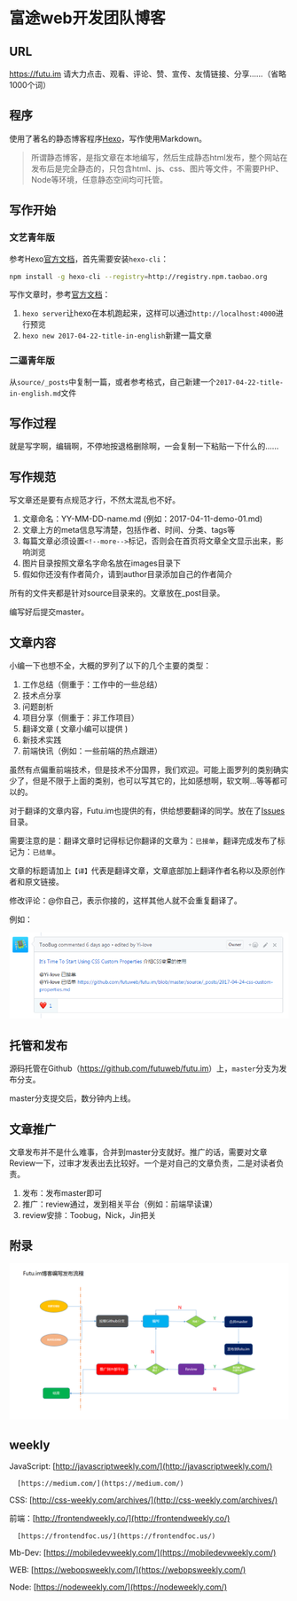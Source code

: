 # 富途web开发团队博客

## URL

<https://futu.im> 请大力点击、观看、评论、赞、宣传、友情链接、分享……（省略1000个词）

## 程序

使用了著名的静态博客程序[Hexo](https://hexo.io)，写作使用Markdown。

> 所谓静态博客，是指文章在本地编写，然后生成静态html发布，整个网站在发布后是完全静态的，只包含html、js、css、图片等文件，不需要PHP、Node等环境，任意静态空间均可托管。

## 写作开始

### 文艺青年版

参考Hexo[官方文档](https://hexo.io/docs/)，首先需要安装`hexo-cli`：

```sh
npm install -g hexo-cli --registry=http://registry.npm.taobao.org
```

写作文章时，参考[官方文档](https://hexo.io/docs/writing.html)：

1. `hexo server`让hexo在本机跑起来，这样可以通过`http://localhost:4000`进行预览
2. `hexo new 2017-04-22-title-in-english`新建一篇文章

### 二逼青年版

从`source/_posts`中复制一篇，或者参考格式，自己新建一个`2017-04-22-title-in-english.md`文件

## 写作过程

就是写字啊，编辑啊，不停地按退格删除啊，一会复制一下粘贴一下什么的……

## 写作规范
写文章还是要有点规范才行，不然太混乱也不好。

1. 文章命名：YY-MM-DD-name.md (例如：2017-04-11-demo-01.md)
4. 文章上方的meta信息写清楚，包括作者、时间、分类、tags等
5. 每篇文章必须设置`<!--more-->`标记，否则会在首页将文章全文显示出来，影响浏览
6. 图片目录按照文章名字命名放在images目录下
7. 假如你还没有作者简介，请到author目录添加自己的作者简介

所有的文件夹都是针对source目录来的。文章放在_post目录。

编写好后提交master。

## 文章内容
小编一下也想不全，大概的罗列了以下的几个主要的类型：

1. 工作总结（侧重于：工作中的一些总结）
2. 技术点分享
3. 问题剖析
4. 项目分享（侧重于：非工作项目）
5. 翻译文章 ( 文章小编可以提供 )
6. 新技术实践
7. 前端快讯（例如：一些前端的热点跟进）

虽然有点偏重前端技术，但是技术不分国界，我们欢迎。可能上面罗列的类别确实少了，但是不限于上面的类别，也可以写其它的，比如感想啊，软文啊...等等都可以的。

对于翻译的文章内容，Futu.im也提供的有，供给想要翻译的同学。放在了[Issues](https://github.com/futuweb/futu.im/issues)目录。

需要注意的是：翻译文章时记得标记你翻译的文章为：`已接单`，翻译完成发布了标记为：`已结单`。

文章的标题请加上`【译】`代表是翻译文章，文章底部加上翻译作者名称以及原创作者和原文链接。

修改评论：@你自己，表示你接的，这样其他人就不会重复翻译了。

例如：

![futu.im博客规范](source/images/readme/issues.png)

## 托管和发布

源码托管在Github（<https://github.com/futuweb/futu.im>）上，`master`分支为发布分支。

master分支提交后，数分钟内上线。

## 文章推广
文章发布并不是什么难事，合并到master分支就好。推广的话，需要对文章Review一下，过审才发表出去比较好。一个是对自己的文章负责，二是对读者负责。

1. 发布：发布master即可
2. 推广：review通过，发到相关平台（例如：前端早读课）
3. review安排：Toobug，Nick，Jin把关

## 附录
![futu.im博客规范](source/images/readme/01.png)

## weekly

JavaScript: [http://javascriptweekly.com/](http://javascriptweekly.com/)

      [https://medium.com/](https://medium.com/)

CSS: [http://css-weekly.com/archives/](http://css-weekly.com/archives/)

前端：[http://frontendweekly.co/](http://frontendweekly.co/)

      [https://frontendfoc.us/](https://frontendfoc.us/)

Mb-Dev: [https://mobiledevweekly.com/](https://mobiledevweekly.com/)

WEB: [https://webopsweekly.com/](https://webopsweekly.com/)

Node: [https://nodeweekly.com/](https://nodeweekly.com/)

